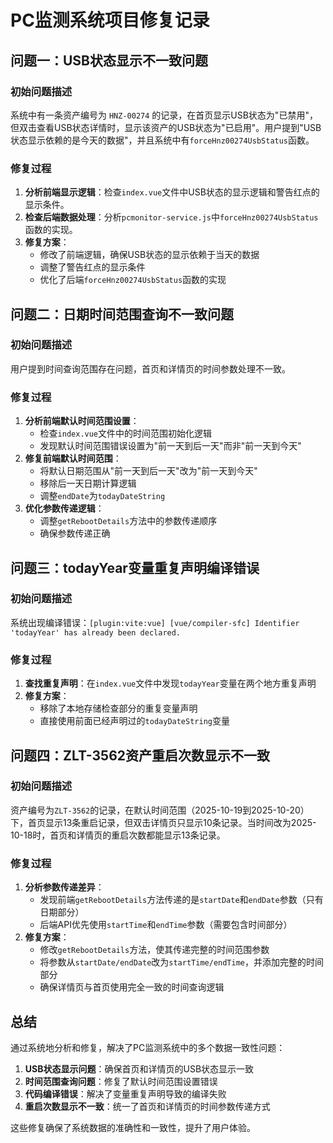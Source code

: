 # PC监测系统项目修复记录

## 问题一：USB状态显示不一致问题

### 初始问题描述
系统中有一条资产编号为 `HNZ-00274` 的记录，在首页显示USB状态为"已禁用"，但双击查看USB状态详情时，显示该资产的USB状态为"已启用"。用户提到"USB状态显示依赖的是今天的数据"，并且系统中有`forceHnz00274UsbStatus`函数。

### 修复过程
1. **分析前端显示逻辑**：检查`index.vue`文件中USB状态的显示逻辑和警告红点的显示条件。
2. **检查后端数据处理**：分析`pcmonitor-service.js`中`forceHnz00274UsbStatus`函数的实现。
3. **修复方案**：
   - 修改了前端逻辑，确保USB状态的显示依赖于当天的数据
   - 调整了警告红点的显示条件
   - 优化了后端`forceHnz00274UsbStatus`函数的实现

## 问题二：日期时间范围查询不一致问题

### 初始问题描述
用户提到时间查询范围存在问题，首页和详情页的时间参数处理不一致。

### 修复过程
1. **分析前端默认时间范围设置**：
   - 检查`index.vue`文件中的时间范围初始化逻辑
   - 发现默认时间范围错误设置为"前一天到后一天"而非"前一天到今天"
2. **修复前端默认时间范围**：
   - 将默认日期范围从"前一天到后一天"改为"前一天到今天"
   - 移除后一天日期计算逻辑
   - 调整`endDate`为`todayDateString`
3. **优化参数传递逻辑**：
   - 调整`getRebootDetails`方法中的参数传递顺序
   - 确保参数传递正确

## 问题三：todayYear变量重复声明编译错误

### 初始问题描述
系统出现编译错误：`[plugin:vite:vue] [vue/compiler-sfc] Identifier 'todayYear' has already been declared.`

### 修复过程
1. **查找重复声明**：在`index.vue`文件中发现`todayYear`变量在两个地方重复声明
2. **修复方案**：
   - 移除了本地存储检查部分的重复变量声明
   - 直接使用前面已经声明过的`todayDateString`变量

## 问题四：ZLT-3562资产重启次数显示不一致

### 初始问题描述
资产编号为`ZLT-3562`的记录，在默认时间范围（2025-10-19到2025-10-20）下，首页显示13条重启记录，但双击详情页只显示10条记录。当时间改为2025-10-18时，首页和详情页的重启次数都能显示13条记录。

### 修复过程
1. **分析参数传递差异**：
   - 发现前端`getRebootDetails`方法传递的是`startDate`和`endDate`参数（只有日期部分）
   - 后端API优先使用`startTime`和`endTime`参数（需要包含时间部分）
2. **修复方案**：
   - 修改`getRebootDetails`方法，使其传递完整的时间范围参数
   - 将参数从`startDate/endDate`改为`startTime/endTime`，并添加完整的时间部分
   - 确保详情页与首页使用完全一致的时间查询逻辑

## 总结
通过系统地分析和修复，解决了PC监测系统中的多个数据一致性问题：

1. **USB状态显示问题**：确保首页和详情页的USB状态显示一致
2. **时间范围查询问题**：修复了默认时间范围设置错误
3. **代码编译错误**：解决了变量重复声明导致的编译失败
4. **重启次数显示不一致**：统一了首页和详情页的时间参数传递方式

这些修复确保了系统数据的准确性和一致性，提升了用户体验。
